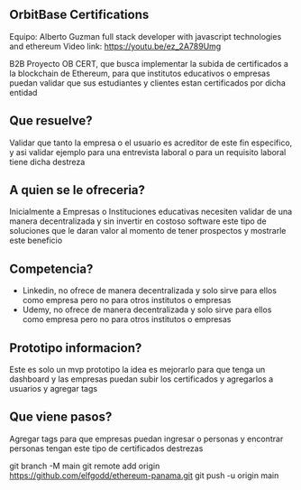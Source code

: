 ## OrbitBase Certifications

Equipo: Alberto Guzman full stack developer with javascript technologies and ethereum
Video link: https://youtu.be/ez_2A789Umg

B2B Proyecto OB CERT, que busca implementar la subida de certificados a la blockchain de Ethereum, para que institutos educativos o empresas puedan validar que sus estudiantes y clientes estan certificados por dicha entidad

## Que resuelve?

Validar que tanto la empresa o el usuario es acreditor de este fin especifico, y asi validar ejemplo para una entrevista laboral o para un requisito laboral tiene dicha destreza

## A quien se le ofreceria?

Inicialmente a Empresas o Instituciones educativas necesiten validar de una manera decentralizada y sin invertir en costoso software este tipo de soluciones que le daran valor al momento de tener prospectos y mostrarle este beneficio

## Competencia?

- Linkedin, no ofrece de manera decentralizada y solo sirve para ellos como empresa pero no para otros institutos o empresas
- Udemy, no ofrece de manera decentralizada y solo sirve para ellos como empresa pero no para otros institutos o empresas

## Prototipo informacion?

Este es solo un mvp prototipo la idea es mejorarlo para que tenga un dashboard y las empresas puedan subir los certificados y agregarlos a usuarios y agregar tags

## Que viene pasos?

Agregar tags para que empresas puedan ingresar o personas y encontrar personas tengan este tipo de certificados destrezas

git branch -M main
git remote add origin https://github.com/elfgodd/ethereum-panama.git
git push -u origin main
